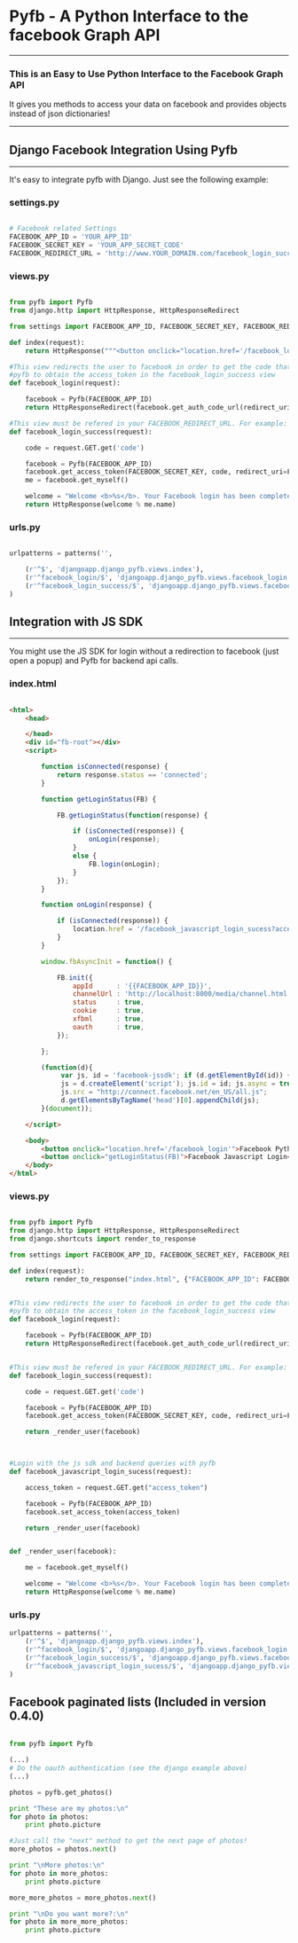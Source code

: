 <span class="gittip-0001" gittip-username="jmg">
</span>
<script id="gittip-0001"
  src="https://www.gittip.com/assets/widgets/0001.js">
</script>


# Pyfb - A Python Interface to the facebook Graph API

-------------------------------------------------------------------

### This is an Easy to Use Python Interface to the Facebook Graph API

It gives you methods to access your data on facebook and
provides objects instead of json dictionaries!

-------------------------------------------------------------------


## Django Facebook Integration Using Pyfb

-----------------------------------------------------------------

It's easy to integrate pyfb with Django. Just see the following example:

### settings.py

```python

# Facebook related Settings
FACEBOOK_APP_ID = 'YOUR_APP_ID'
FACEBOOK_SECRET_KEY = 'YOUR_APP_SECRET_CODE'
FACEBOOK_REDIRECT_URL = 'http://www.YOUR_DOMAIN.com/facebook_login_success'

```

### views.py

```python

from pyfb import Pyfb
from django.http import HttpResponse, HttpResponseRedirect

from settings import FACEBOOK_APP_ID, FACEBOOK_SECRET_KEY, FACEBOOK_REDIRECT_URL

def index(request):
    return HttpResponse("""<button onclick="location.href='/facebook_login'">Facebook Login</button>""")

#This view redirects the user to facebook in order to get the code that allows
#pyfb to obtain the access_token in the facebook_login_success view
def facebook_login(request):

    facebook = Pyfb(FACEBOOK_APP_ID)
    return HttpResponseRedirect(facebook.get_auth_code_url(redirect_uri=FACEBOOK_REDIRECT_URL))

#This view must be refered in your FACEBOOK_REDIRECT_URL. For example: http://www.mywebsite.com/facebook_login_success/
def facebook_login_success(request):

    code = request.GET.get('code')

    facebook = Pyfb(FACEBOOK_APP_ID)
    facebook.get_access_token(FACEBOOK_SECRET_KEY, code, redirect_uri=FACEBOOK_REDIRECT_URL)
    me = facebook.get_myself()

    welcome = "Welcome <b>%s</b>. Your Facebook login has been completed successfully!"
    return HttpResponse(welcome % me.name)

```

### urls.py

```python

urlpatterns = patterns('',

    (r'^$', 'djangoapp.django_pyfb.views.index'),
    (r'^facebook_login/$', 'djangoapp.django_pyfb.views.facebook_login'),
    (r'^facebook_login_success/$', 'djangoapp.django_pyfb.views.facebook_login_success'),
)

```


## Integration with JS SDK

-----------------------------------------------------------------

You might use the JS SDK for login without a redirection to facebook (just open a popup) and Pyfb for backend api calls.

### index.html

```html

<html>
    <head>

    </head>
    <div id="fb-root"></div>
    <script>

        function isConnected(response) {
            return response.status == 'connected';
        }

        function getLoginStatus(FB) {

            FB.getLoginStatus(function(response) {

                if (isConnected(response)) {
                    onLogin(response);
                }
                else {
                    FB.login(onLogin);
                }
            });
        }

        function onLogin(response) {

            if (isConnected(response)) {
                location.href = '/facebook_javascript_login_sucess?access_token=' + response.authResponse.accessToken;
            }
        }

        window.fbAsyncInit = function() {

            FB.init({
                appId      : '{{FACEBOOK_APP_ID}}',
                channelUrl : 'http://localhost:8000/media/channel.html',
                status     : true,
                cookie     : true,
                xfbml      : true,
                oauth      : true,
            });

        };

        (function(d){
             var js, id = 'facebook-jssdk'; if (d.getElementById(id)) {return;}
             js = d.createElement('script'); js.id = id; js.async = true;
             js.src = "http://connect.facebook.net/en_US/all.js";
             d.getElementsByTagName('head')[0].appendChild(js);
        }(document));

    </script>

    <body>
        <button onclick="location.href='/facebook_login'">Facebook Python Login</button><br/><br/>
        <button onclick="getLoginStatus(FB)">Facebook Javascript Login</button>
    </body>
</html>

```

### views.py

```python

from pyfb import Pyfb
from django.http import HttpResponse, HttpResponseRedirect
from django.shortcuts import render_to_response

from settings import FACEBOOK_APP_ID, FACEBOOK_SECRET_KEY, FACEBOOK_REDIRECT_URL

def index(request):
    return render_to_response("index.html", {"FACEBOOK_APP_ID": FACEBOOK_APP_ID})


#This view redirects the user to facebook in order to get the code that allows
#pyfb to obtain the access_token in the facebook_login_success view
def facebook_login(request):

    facebook = Pyfb(FACEBOOK_APP_ID)
    return HttpResponseRedirect(facebook.get_auth_code_url(redirect_uri=FACEBOOK_REDIRECT_URL))


#This view must be refered in your FACEBOOK_REDIRECT_URL. For example: http://www.mywebsite.com/facebook_login_success/
def facebook_login_success(request):

    code = request.GET.get('code')

    facebook = Pyfb(FACEBOOK_APP_ID)
    facebook.get_access_token(FACEBOOK_SECRET_KEY, code, redirect_uri=FACEBOOK_REDIRECT_URL)

    return _render_user(facebook)



#Login with the js sdk and backend queries with pyfb
def facebook_javascript_login_sucess(request):

    access_token = request.GET.get("access_token")

    facebook = Pyfb(FACEBOOK_APP_ID)
    facebook.set_access_token(access_token)

    return _render_user(facebook)


def _render_user(facebook):

    me = facebook.get_myself()

    welcome = "Welcome <b>%s</b>. Your Facebook login has been completed successfully!"
    return HttpResponse(welcome % me.name)

```

### urls.py

```python
urlpatterns = patterns('',
    (r'^$', 'djangoapp.django_pyfb.views.index'),
    (r'^facebook_login/$', 'djangoapp.django_pyfb.views.facebook_login'),
    (r'^facebook_login_success/$', 'djangoapp.django_pyfb.views.facebook_login_success'),
    (r'^facebook_javascript_login_sucess/$', 'djangoapp.django_pyfb.views.facebook_javascript_login_sucess'),
)
```

## Facebook paginated lists (Included in version 0.4.0)

```python

from pyfb import Pyfb

(...)
# Do the oauth authentication (see the django example above)
(...)

photos = pyfb.get_photos()

print "These are my photos:\n"
for photo in photos:
    print photo.picture

#Just call the "next" method to get the next page of photos!
more_photos = photos.next()

print "\nMore photos:\n"
for photo in more_photos:
    print photo.picture

more_more_photos = more_photos.next()

print "\nDo you want more?:\n"
for photo in more_more_photos:
    print photo.picture

```
